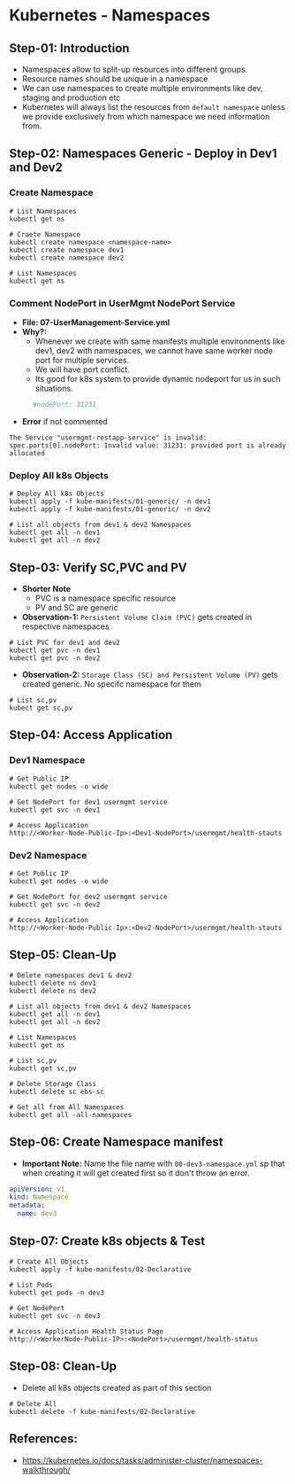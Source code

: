 # Kubernetes - Namespaces

## Step-01: Introduction
- Namespaces allow to split-up resources into different groups.
- Resource names should be unique in a namespace
- We can use namespaces to create multiple environments like dev, staging and production etc
- Kubernetes will always list the resources from `default namespace` unless we provide exclusively from which namespace we need information from.

## Step-02: Namespaces Generic - Deploy in Dev1 and Dev2
### Create Namespace
```
# List Namespaces
kubectl get ns 

# Craete Namespace
kubectl create namespace <namespace-name>
kubectl create namespace dev1
kubectl create namespace dev2

# List Namespaces
kubectl get ns 
```
### Comment NodePort in UserMgmt NodePort Service
- **File: 07-UserManagement-Service.yml**
- **Why?:**
  - Whenever we create with same manifests multiple environments like dev1, dev2 with namespaces, we cannot have same worker node port for multiple services. 
  - We will have port conflict. 
  - Its good for k8s system to provide dynamic nodeport for us in such situations.
```yml
      #nodePort: 31231
```
- **Error** if not commented
```log
The Service "usermgmt-restapp-service" is invalid: spec.ports[0].nodePort: Invalid value: 31231: provided port is already allocated
```
### Deploy All k8s Objects
```
# Deploy All k8s Objects
kubectl apply -f kube-manifests/01-generic/ -n dev1
kubectl apply -f kube-manifests/01-generic/ -n dev2

# List all objects from dev1 & dev2 Namespaces
kubectl get all -n dev1
kubectl get all -n dev2
```
## Step-03: Verify SC,PVC and PV
- **Shorter Note**
  - PVC is a namespace specific resource
  - PV and SC are generic
- **Observation-1:** `Persistent Volume Claim (PVC)` gets created in respective namespaces
```
# List PVC for dev1 and dev2
kubectl get pvc -n dev1
kubectl get pvc -n dev2
```
- **Observation-2:** `Storage Class (SC) and Persistent Volume (PV)` gets created generic. No specifc namespace for them   
```
# List sc,pv
kubect get sc,pv
```
## Step-04: Access Application
### Dev1 Namespace
```
# Get Public IP
kubectl get nodes -o wide

# Get NodePort for dev1 usermgmt service
kubectl get svc -n dev1

# Access Application
http://<Worker-Node-Public-Ip>:<Dev1-NodePort>/usermgmt/health-stauts
```
### Dev2 Namespace
```
# Get Public IP
kubectl get nodes -o wide

# Get NodePort for dev2 usermgmt service
kubectl get svc -n dev2

# Access Application
http://<Worker-Node-Public-Ip>:<Dev2-NodePort>/usermgmt/health-stauts
```
## Step-05: Clean-Up
```
# Delete namespaces dev1 & dev2
kubectl delete ns dev1
kubectl delete ns dev2

# List all objects from dev1 & dev2 Namespaces
kubectl get all -n dev1
kubectl get all -n dev2

# List Namespaces
kubectl get ns

# List sc,pv
kubectl get sc,pv

# Delete Storage Class
kubectl delete sc ebs-sc

# Get all from All Namespaces
kubectl get all -all-namespaces
```

## Step-06: Create Namespace manifest
- **Important Note:** Name the file name with `00-dev3-namespace.yml` sp that when creating it will get created first so it don't throw an error.
```yml
apiVersion: v1
kind: Namespace
metadata:
  name: dev3
```


## Step-07: Create k8s objects & Test
```
# Create All Objects
kubectl apply -f kube-manifests/02-Declarative

# List Pods
kubectl get pods -n dev3

# Get NodePort
kubectl get svc -n dev3

# Access Application Health Status Page
http://<WorkerNode-Public-IP>:<NodePort>/usermgmt/health-status

```
## Step-08: Clean-Up
- Delete all k8s objects created as part of this section
```
# Delete All
kubectl delete -f kube-manifests/02-Declarative
```

## References:
- https://kubernetes.io/docs/tasks/administer-cluster/namespaces-walkthrough/